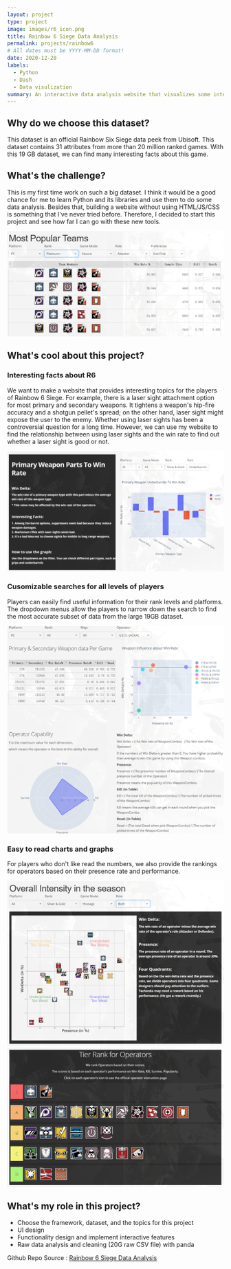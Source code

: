 ```yaml
---
layout: project
type: project
image: images/r6_icon.png
title: Rainbow 6 Siege Data Analysis
permalink: projects/rainbow6
# All dates must be YYYY-MM-DD format!
date: 2020-12-20
labels:
  - Python
  - Dash
  - Data visulization
summary: An interactive data analysis website that visualizes some interesting topics from the aspect of the players of Rainbow 6 Seige.
---
```

## Why do we choose this dataset?

This dataset is an official Rainbow Six Siege data peek from Ubisoft. This dataset contains 31 attributes from more than 20 million ranked games. With this 19 GB dataset, we can find many interesting facts about this game. 

## What's the challenge?

This is my first time work on such a big dataset. I think it would be a good chance for me to learn Python and its libraries and use them to do some data analysis. Besides that, building a website without using HTML/JS/CSS is something that I've never tried before. Therefore, I decided to start this project and see how far I can go with these new tools.

<img class="ui big right image" src="../images/r6_page2.png">

## What's cool about this project?

### Interesting facts about R6

We want to make a website that provides interesting topics for the players of Rainbow 6 Siege. For example, there is a laser sight attachment option for most primary and secondary weapons. It tightens a weapon's hip-fire accuracy and a shotgun pellet's spread; on the other hand, laser sight might expose the user to the enemy. Whether using laser sights has been a controversial question for a long time. However, we can use my website to find the relationship between using laser sights and the win rate to find out whether a laser sight is good or not.


<img class="ui big right image" src="../images/r6_page4.png">


### Cusomizable searches for all levels of players

Players can easily find useful information for their rank levels and platforms. The dropdown menus allow the players to narrow down the search to find the most accurate subset of data from the large 19GB dataset.

<img class="ui big right image" src="../images/r6_page3.png">


### Easy to read charts and graphs

For players who don't like read the numbers, we also provide the rankings for operators based on their presence rate and performance.

<img class="ui big right image" src="../images/r6_page1top.png">
<img class="ui big right image" src="../images/r6_page1bot.png">

## What's my role in this project?

- Choose the framework, dataset, and the topics for this project
- UI design
- Functionality design and implement interactive features
- Raw data analysis and cleaning (20G raw CSV file) with panda



Github Repo Source : <a href="https://github.com/ICS-484-Rainbow6/Rainbow6"><i class="large github icon "></i>Rainbow 6 Siege Data Analysis</a>
